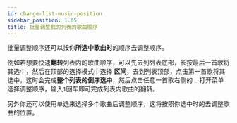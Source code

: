 ```yaml
---
id: change-list-music-position
sidebar_position: 1.65
title: 批量调整我的列表的歌曲顺序
---
```


批量调整顺序还可以按你**所选中歌曲时**的顺序去调整顺序。

例如若想要快速**翻转**列表内的歌曲顺序，可以先去到列表底部，长按最后一首歌将其选中，然后在顶部的选择模式中选择 **区间**，去到列表顶部，点击第一首歌将其选中，这时会完成**整个列表的倒序选中**，然后点击任意一首歌右侧的 `…` 打开菜单选择调整顺序，输入`1`回车即可完成列表内歌曲的翻转。

另外你还可以使用单选来选择多个歌曲后调整顺序，这将按照你选中时的去调整歌曲的位置。
